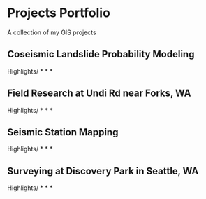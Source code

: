 # Projects Portfolio
A collection of my GIS projects
## Coseismic Landslide Probability Modeling
Highlights/
*
*
*

## Field Research at Undi Rd near Forks, WA
Highlights/
*
*
*

## Seismic Station Mapping
Highlights/
*
*
*

## Surveying at Discovery Park in Seattle, WA
Highlights/
*
*
*